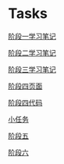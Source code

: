 # Tasks

[阶段一学习笔记](https://github.com/boboding-web/Tasks/blob/main/%E5%AD%A6%E4%B9%A0%E7%AC%94%E8%AE%B0/%E9%98%B6%E6%AE%B5%E4%B8%80.md)

[阶段二学习笔记](https://github.com/boboding-web/Tasks/blob/main/%E5%AD%A6%E4%B9%A0%E7%AC%94%E8%AE%B0%EF%BC%882%EF%BC%89/%E9%98%B6%E6%AE%B5%E4%BA%8C.md)

[阶段三学习笔记](https://github.com/boboding-web/Tasks/blob/main/%E5%AD%A6%E4%B9%A0%E7%AC%94%E8%AE%B0(3)/%E9%98%B6%E6%AE%B5%E4%B8%89.md)  

[阶段四页面](https://boboding-web.github.io/Tasks/yemian.html)

[阶段四代码](https://github.com/boboding-web/Tasks/tree/main/%E5%AD%A6%E4%B9%A0%E7%AC%94%E8%AE%B0(4))

[小任务](https://github.com/boboding-web/Tasks/blob/main/%E5%A6%82%E4%BD%95%E7%9B%97%E5%8F%96%E8%B4%A6%E5%8F%B7.md)

[阶段五](https://github.com/boboding-web/Tasks/blob/main/%E5%AD%A6%E4%B9%A0%E7%AC%94%E8%AE%B0(5)/%E9%98%B6%E6%AE%B5%E4%BA%94.md)

[阶段六](https://github.com/boboding-web/Tasks/blob/main/%E5%AD%A6%E4%B9%A0%E7%AC%94%E8%AE%B0(6)/pachong.py)
